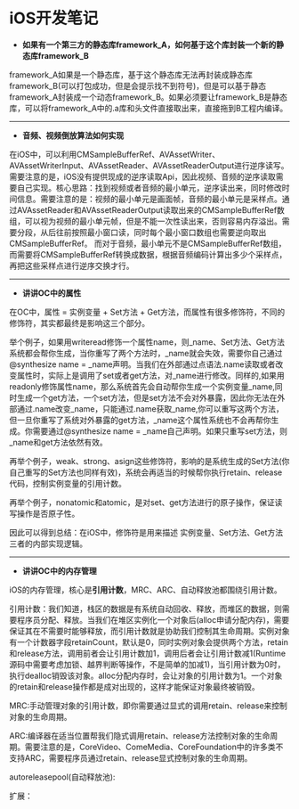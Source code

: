 # iOS开发笔记


* **如果有一个第三方的静态库framework_A，如何基于这个库封装一个新的静态库framework_B**

framework_A如果是一个静态库，基于这个静态库无法再封装成静态库framework_B(可以打包成功，但是会提示找不到符号)，但是可以基于静态framework_A封装成一个动态framework_B。如果必须要让framework_B是静态库，可以将framework_A中的.a库和头文件直接取出来，直接拖到B工程内编译。


---



* **音频、视频倒放算法如何实现**

在iOS中，可以利用CMSampleBufferRef、AVAssetWriter、AVAssetWriterInput、AVAssetReader、AVAssetReaderOutput进行逆序读写。需要注意的是，iOS没有提供现成的逆序读取Api，因此视频、音频的逆序读取需要自己实现。核心思路：找到视频或者音频的最小单元，逆序读出来，同时修改时间信息。需要注意的是：视频的最小单元是画面帧，音频的最小单元是采样点。通过AVAssetReader和AVAssetReaderOutput读取出来的CMSampleBufferRef数组，可以视为视频的最小单元帧，但是不能一次性读出来，否则容易内存溢出。需要分段，从后往前按照最小窗口读，同时每个最小窗口数组也需要逆向取出CMSampleBufferRef。 而对于音频，最小单元不是CMSampleBufferRef数组，而需要将CMSampleBufferRef转换成数据，根据音频编码计算出多少个采样点，再把这些采样点进行逆序交换才行。


---


* **讲讲OC中的属性**

在OC中，属性 = 实例变量 + Set方法 + Get方法，而属性有很多修饰符，不同的修饰符，其实都最终是影响这三个部分。

举个例子，如果用writeread修饰一个属性name，则_name、Set方法、Get方法系统都会帮你生成，当你重写了两个方法时，_name就会失效，需要你自己通过@synthesize name = _name声明。当我们在外部通过点语法.name读取或者改变属性时，实际上是调用了set或者get方法，对_name进行修改。同样的,如果用readonly修饰属性name，那么系统首先会自动帮你生成一个实例变量_name,同时生成一个get方法，一个set方法，但是set方法不会对外暴露，因此你无法在外部通过.name改变_name，只能通过.name获取_name,你可以重写这两个方法，但一旦你重写了系统对外暴露的get方法，_name这个属性系统也不会再帮你生成。你需要通过@synthesize name = _name自己声明。如果只重写set方法，则_name和get方法依然有效。

再举个例子，weak、strong、asign这些修饰符，影响的是系统生成的Set方法(你自己重写的Set方法也同样有效)，系统会再适当的时候帮你执行retain、release代码，控制实例变量的引用计数。

再举个例子，nonatomic和atomic，是对set、get方法进行的原子操作，保证读写操作是否原子性。

因此可以得到总结：在iOS中，修饰符是用来描述 实例变量、Set方法、Get方法三者的内部实现逻辑。



---


* **讲讲OC中的内存管理**

iOS的内存管理，核心是**引用计数**，MRC、ARC、自动释放池都围绕引用计数。

引用计数：我们知道，栈区的数据是有系统自动回收、释放，而堆区的数据，则需要程序员分配、释放。当我们在堆区实例化一个对象后(alloc申请分配内存)，需要保证其在不需要时能够释放，而引用计数就是协助我们控制其生命周期。实例对象有一个计数器字段retainCount，默认是0，同时实例对象会提供两个方法，retain和release方法，调用前者会让引用计数加1，调用后者会让引用计数减1(Runtime源码中需要考虑加锁、越界判断等操作，不是简单的加减1)，当引用计数为0时，执行dealloc销毁该对象。alloc分配内存时，会让对象的引用计数为1。一个对象的retain和release操作都是成对出现的，这样才能保证对象最终被销毁。

MRC:手动管理对象的引用计数，即你需要通过显式的调用retain、release来控制对象的生命周期。

ARC:编译器在适当位置帮我们隐式调用retain、release方法控制对象的生命周期。需要注意的是，CoreVideo、ComeMedia、CoreFoundation中的许多类不支持ARC，需要程序员通过retain、release显式控制对象的生命周期。

autoreleasepool(自动释放池):





扩展：